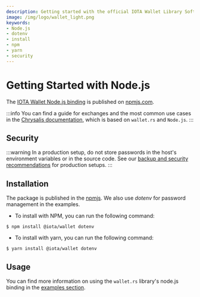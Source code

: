 ```yaml
---
description: Getting started with the official IOTA Wallet Library Software Node.js binding.
image: /img/logo/wallet_light.png
keywords:
- Node.js
- dotenv
- install
- npm
- yarn
- security
---
```

# Getting Started with Node.js

The [IOTA Wallet Node.js binding](https://www.npmjs.com/package/@iota/wallet) is published on [npmjs.com](https://www.npmjs.com/).

:::info
You can find a guide for exchanges and the most common use cases in the [Chrysalis documentation](https://wiki.iota.org/chrysalis-docs/guides/exchange), which is based on `wallet.rs` and `Node.js`. 
:::

## Security

:::warning
In a production setup, do not store passwords in the host's environment variables or in the source code.  See our [backup and security recommendations](https://chrysalis.docs.iota.org/guides/backup_security) for production setups.
:::

## Installation

The package is published in the [npmjs](https://www.npmjs.com/package/@iota/wallet). We also use _dotenv_ for password management in the examples.

- To install with NPM, you can run the following command:
```
$ npm install @iota/wallet dotenv
```
- To install with yarn, you can run the following command:
```
$ yarn install @iota/wallet dotenv
```

## Usage
You can find more information on using the `wallet.rs` library's node.js binding in the [examples section](examples.mdx).